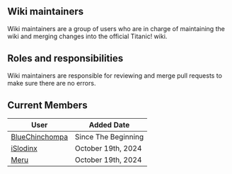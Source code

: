 ## Wiki maintainers
Wiki maintainers are a group of users who are in charge of maintaining the wiki and merging changes into the official Titanic! wiki.

## Roles and responsibilities
Wiki maintainers are responsible for reviewing and merge pull requests to make sure there are no errors.

## Current Members

User | Added Date 
---|---
[BlueChinchompa](https://osu.titanic.sh/u/40)   | Since The Beginning 
[iSlodinx](https://osu.titanic.sh/u/869) | October 19th, 2024
[Meru](https://osu.titanic.sh/u/41) | October 19th, 2024

<!--- I do not know when I [BlueChinchompa] became a maintainer so as a place holder I decided to add "Since The Beginning" -->

